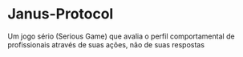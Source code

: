 # Janus-Protocol
Um jogo sério (Serious Game) que avalia o perfil comportamental de profissionais através de suas ações, não de suas respostas
